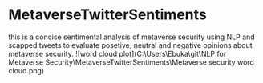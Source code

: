 # MetaverseTwitterSentiments
 this is a concise sentimental analysis of metaverse security using NLP and scapped tweets to evaluate posetive, neutral and  negative opinions about metaverse security.
![word cloud plot](C:\Users\Ebuka\git\NLP for Metaverse Security\MetaverseTwitterSentiments\Metaverse security word cloud.png)